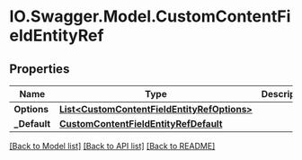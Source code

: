 # IO.Swagger.Model.CustomContentFieldEntityRef
## Properties

Name | Type | Description | Notes
------------ | ------------- | ------------- | -------------
**Options** | [**List&lt;CustomContentFieldEntityRefOptions&gt;**](CustomContentFieldEntityRefOptions.md) |  | [optional] 
**_Default** | [**CustomContentFieldEntityRefDefault**](CustomContentFieldEntityRefDefault.md) |  | [optional] 

[[Back to Model list]](../README.md#documentation-for-models) [[Back to API list]](../README.md#documentation-for-api-endpoints) [[Back to README]](../README.md)

